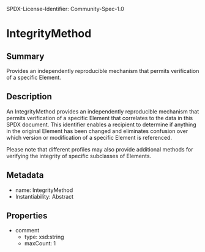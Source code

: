 SPDX-License-Identifier: Community-Spec-1.0

# IntegrityMethod

## Summary

Provides an independently reproducible mechanism that permits verification of a specific Element.

## Description

An IntegrityMethod provides an independently reproducible mechanism that permits verification
of a specific Element that correlates to the data in this SPDX document. This identifier enables
a recipient to determine if anything in the original Element has been changed and eliminates
confusion over which version or modification of a specific Element is referenced.

Please note that different profiles may also provide additional methods for verifying the integrity of specific subclasses of Elements.

## Metadata

- name: IntegrityMethod
- Instantiability: Abstract

## Properties

- comment
  - type: xsd:string
  - maxCount: 1
